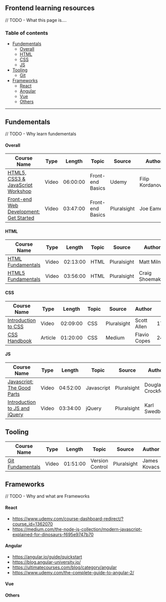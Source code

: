 ## Frontend learning resources

// TODO - What this page is....

### Table of contents

- [Fundementals](#Fundementals)
  - [Overall](#Overall)
  - [HTML](#HTML)
  - [CSS](#CSS)
  - [JS](#JS)
- [Tooling](#Tooling)
  - [Git](#Git)
- [Frameworks](#Frameworks)
  - [React](#React)
  - [Angular](#Angular)
  - [Vue](#Vue)
  - [Others](#Others)

---

## Fundementals

// TODO - Why learn fundementals

#### Overall

| **Course Name** | **Type** | **Length** | **Topic** | **Source** | **Author** | **Release Date** | **Paid?**
| --------------- | -------- | ---------- | --------- | ---------- | ---------- | ---------------- | ------- |
[HTML5, CSS3 & JavaScript Workshop](https://www.udemy.com/course-dashboard-redirect/?course_id=1064800) | Video | 06:00:00 | Front-end Basics | Udemy | Filip Kordanovski | 02/2018 | Yes
[Front-end Web Development: Get Started](https://www.pluralsight.com/courses/front-end-web-development-get-started) | Video | 03:47:00 | Front-end Basics | Pluralsight | Joe Eames | 23/04/2014 | Yes

#### HTML

| **Course Name** | **Type** | **Length** | **Topic** | **Source** | **Author** | **Release Date** | **Paid?**
| --------------- | -------- | ---------- | --------- | ---------- | ---------- | ---------------- | ------- |
[HTML Fundamentals](https://www.pluralsight.com/courses/html-fundamentals) | Video | 02:13:00 | HTML | Pluralsight | Matt Milner | 17/05/2012 | Yes
[HTML5 Fundamentals](https://www.pluralsight.com/courses/html5-fundamentals-2e) | Video | 03:56:00 | HTML | Pluralsight | Craig Shoemaker | 08/08/2013 | Yes

#### CSS

| **Course Name** | **Type** | **Length** | **Topic** | **Source** | **Author** | **Release Date** | **Paid?**
| --------------- | -------- | ---------- | --------- | ---------- | ---------- | ---------------- | ------- |
[Introduction to CSS](https://www.pluralsight.com/courses/css-intro) | Video | 02:09:00 | CSS | Pluralsight | Scott Allen | 17/07/2011 | Yes
[CSS Handbook](https://medium.freecodecamp.org/the-css-handbook-a-handy-guide-to-css-for-developers-b56695917d11) | Article | 01:20:00 | CSS | Medium | Flavio Copes | 24/04/2019 | No

#### JS

| **Course Name** | **Type** | **Length** | **Topic** | **Source** | **Author** | **Release Date** | **Paid?**
| --------------- | -------- | ---------- | --------- | ---------- | ---------- | ---------------- | ------- |
[Javascript: The Good Parts](https://www.pluralsight.com/courses/javascript-good-parts) | Video | 04:52:00 | Javascript | Pluralsight | Douglas Crockford | 18/02/2013 | Yes
[Introduction to JS and jQuery](https://www.pluralsight.com/courses/introduction-javascript-jquery) | Video | 03:34:00 | jQuery | Pluralsight | Karl Swedberg | 18/02/2013 | Yes

## Tooling

| **Course Name** | **Type** | **Length** | **Topic** | **Source** | **Author** | **Release Date** | **Paid?**
| --------------- | -------- | ---------- | --------- | ---------- | ---------- | ---------------- | ------- |
[Git Fundamentals](https://www.pluralsight.com/courses/git-fundamentals) | Video |  01:51:00 | Version Control | Pluralsight | James Kovacs | 22/05/2010 | Yes

## Frameworks

// TODO - Why and what are Frameworks

#### React
- https://www.udemy.com/course-dashboard-redirect/?course_id=1362070
- https://medium.com/the-node-js-collection/modern-javascript-explained-for-dinosaurs-f695e9747b70

#### Angular
- https://angular.io/guide/quickstart
- https://blog.angular-university.io/
- https://ultimatecourses.com/blog/category/angular
- https://www.udemy.com/the-complete-guide-to-angular-2/

#### Vue

#### Others
